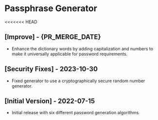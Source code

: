 # Passphrase Generator

<<<<<<< HEAD
## [Improve] - {PR_MERGE_DATE}

- Enhance the dictionary words by adding capitalization and numbers to make it universally applicable for password requirements.

## [Security Fixes] - 2023-10-30

- Fixed generator to use a cryptographically secure random number generator.


## [Initial Version] - 2022-07-15

- Initial release with six different password generation algorithms
